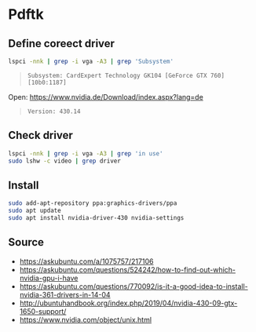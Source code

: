 # Pdftk

## Define coreect driver

```bash
lspci -nnk | grep -i vga -A3 | grep 'Subsystem'
```

> `Subsystem: CardExpert Technology GK104 [GeForce GTX 760] [10b0:1187]`

Open: https://www.nvidia.de/Download/index.aspx?lang=de

> `Version: 430.14`

## Check driver

```bash
lspci -nnk | grep -i vga -A3 | grep 'in use'
sudo lshw -c video | grep driver
```

## Install

```bash
sudo add-apt-repository ppa:graphics-drivers/ppa
sudo apt update
sudo apt install nvidia-driver-430 nvidia-settings
```

## Source

* https://askubuntu.com/a/1075757/217106
* https://askubuntu.com/questions/524242/how-to-find-out-which-nvidia-gpu-i-have
* https://askubuntu.com/questions/770092/is-it-a-good-idea-to-install-nvidia-361-drivers-in-14-04
* http://ubuntuhandbook.org/index.php/2019/04/nvidia-430-09-gtx-1650-support/
* https://www.nvidia.com/object/unix.html


